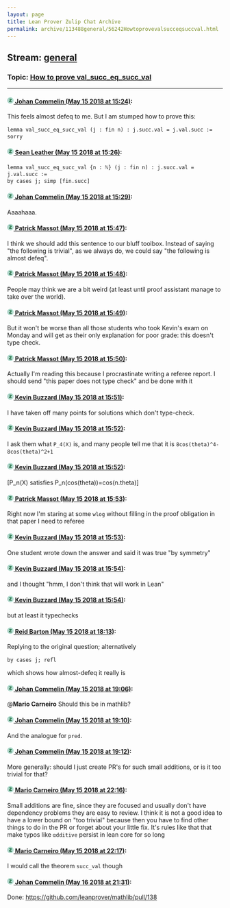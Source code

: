 ```yaml
---
layout: page
title: Lean Prover Zulip Chat Archive 
permalink: archive/113488general/56242Howtoprovevalsucceqsuccval.html
---
```


## Stream: [general](index.html)
### Topic: [How to prove val_succ_eq_succ_val](56242Howtoprovevalsucceqsuccval.html)

---

#### [![Click to go to Zulip](../../assets/img/zulip2.png) Johan Commelin (May 15 2018 at 15:24)](https://leanprover.zulipchat.com/#narrow/stream/113488-general/topic/How%20to%20prove%20val_succ_eq_succ_val/near/126591309):
This feels almost defeq to me. But I am stumped how to prove this:
```lean
lemma val_succ_eq_succ_val (j : fin n) : j.succ.val = j.val.succ := sorry
```

#### [![Click to go to Zulip](../../assets/img/zulip2.png) Sean Leather (May 15 2018 at 15:26)](https://leanprover.zulipchat.com/#narrow/stream/113488-general/topic/How%20to%20prove%20val_succ_eq_succ_val/near/126591395):
```lean
lemma val_succ_eq_succ_val {n : ℕ} (j : fin n) : j.succ.val = j.val.succ :=
by cases j; simp [fin.succ]
```

#### [![Click to go to Zulip](../../assets/img/zulip2.png) Johan Commelin (May 15 2018 at 15:29)](https://leanprover.zulipchat.com/#narrow/stream/113488-general/topic/How%20to%20prove%20val_succ_eq_succ_val/near/126591498):
Aaaahaaa.

#### [![Click to go to Zulip](../../assets/img/zulip2.png) Patrick Massot (May 15 2018 at 15:47)](https://leanprover.zulipchat.com/#narrow/stream/113488-general/topic/How%20to%20prove%20val_succ_eq_succ_val/near/126592224):
I think we should add this sentence to our bluff toolbox. Instead of saying "the following is trivial", as we always do, we could say "the following is almost defeq".

#### [![Click to go to Zulip](../../assets/img/zulip2.png) Patrick Massot (May 15 2018 at 15:48)](https://leanprover.zulipchat.com/#narrow/stream/113488-general/topic/How%20to%20prove%20val_succ_eq_succ_val/near/126592283):
People may think we are a bit weird (at least until proof assistant manage to take over the world).

#### [![Click to go to Zulip](../../assets/img/zulip2.png) Patrick Massot (May 15 2018 at 15:49)](https://leanprover.zulipchat.com/#narrow/stream/113488-general/topic/How%20to%20prove%20val_succ_eq_succ_val/near/126592313):
But it won't be worse than all those students who took Kevin's exam on Monday and will get as their only explanation for poor grade: this doesn't type check.

#### [![Click to go to Zulip](../../assets/img/zulip2.png) Patrick Massot (May 15 2018 at 15:50)](https://leanprover.zulipchat.com/#narrow/stream/113488-general/topic/How%20to%20prove%20val_succ_eq_succ_val/near/126592377):
Actually I'm reading this because I procrastinate writing a referee report. I should send "this paper does not type check" and be done with it

#### [![Click to go to Zulip](../../assets/img/zulip2.png) Kevin Buzzard (May 15 2018 at 15:51)](https://leanprover.zulipchat.com/#narrow/stream/113488-general/topic/How%20to%20prove%20val_succ_eq_succ_val/near/126592408):
I have taken off many points for solutions which don't type-check.

#### [![Click to go to Zulip](../../assets/img/zulip2.png) Kevin Buzzard (May 15 2018 at 15:52)](https://leanprover.zulipchat.com/#narrow/stream/113488-general/topic/How%20to%20prove%20val_succ_eq_succ_val/near/126592466):
I ask them what `P_4(X)` is, and many people tell me that it is `8cos(theta)^4-8cos(theta)^2+1`

#### [![Click to go to Zulip](../../assets/img/zulip2.png) Kevin Buzzard (May 15 2018 at 15:52)](https://leanprover.zulipchat.com/#narrow/stream/113488-general/topic/How%20to%20prove%20val_succ_eq_succ_val/near/126592475):
[P_n(X) satisfies P_n(cos(theta))=cos(n.theta)]

#### [![Click to go to Zulip](../../assets/img/zulip2.png) Patrick Massot (May 15 2018 at 15:53)](https://leanprover.zulipchat.com/#narrow/stream/113488-general/topic/How%20to%20prove%20val_succ_eq_succ_val/near/126592507):
Right now I'm staring at some `wlog` without filling in the proof obligation in that paper I need to referee

#### [![Click to go to Zulip](../../assets/img/zulip2.png) Kevin Buzzard (May 15 2018 at 15:53)](https://leanprover.zulipchat.com/#narrow/stream/113488-general/topic/How%20to%20prove%20val_succ_eq_succ_val/near/126592537):
One student wrote down the answer and said it was true "by symmetry"

#### [![Click to go to Zulip](../../assets/img/zulip2.png) Kevin Buzzard (May 15 2018 at 15:54)](https://leanprover.zulipchat.com/#narrow/stream/113488-general/topic/How%20to%20prove%20val_succ_eq_succ_val/near/126592577):
and I thought "hmm, I don't think that will work in Lean"

#### [![Click to go to Zulip](../../assets/img/zulip2.png) Kevin Buzzard (May 15 2018 at 15:54)](https://leanprover.zulipchat.com/#narrow/stream/113488-general/topic/How%20to%20prove%20val_succ_eq_succ_val/near/126592579):
but at least it typechecks

#### [![Click to go to Zulip](../../assets/img/zulip2.png) Reid Barton (May 15 2018 at 18:13)](https://leanprover.zulipchat.com/#narrow/stream/113488-general/topic/How%20to%20prove%20val_succ_eq_succ_val/near/126599292):
Replying to the original question; alternatively
```lean
by cases j; refl
```
which shows how almost-defeq it really is

#### [![Click to go to Zulip](../../assets/img/zulip2.png) Johan Commelin (May 15 2018 at 19:06)](https://leanprover.zulipchat.com/#narrow/stream/113488-general/topic/How%20to%20prove%20val_succ_eq_succ_val/near/126601422):
@**Mario Carneiro** Should this be in mathlib?

#### [![Click to go to Zulip](../../assets/img/zulip2.png) Johan Commelin (May 15 2018 at 19:10)](https://leanprover.zulipchat.com/#narrow/stream/113488-general/topic/How%20to%20prove%20val_succ_eq_succ_val/near/126601623):
And the analogue for `pred`.

#### [![Click to go to Zulip](../../assets/img/zulip2.png) Johan Commelin (May 15 2018 at 19:12)](https://leanprover.zulipchat.com/#narrow/stream/113488-general/topic/How%20to%20prove%20val_succ_eq_succ_val/near/126601692):
More generally: should I just create PR's for such small additions, or is it too trivial for that?

#### [![Click to go to Zulip](../../assets/img/zulip2.png) Mario Carneiro (May 15 2018 at 22:16)](https://leanprover.zulipchat.com/#narrow/stream/113488-general/topic/How%20to%20prove%20val_succ_eq_succ_val/near/126610125):
Small additions are fine, since they are focused and usually don't have dependency problems they are easy to review. I think it is not a good idea to have a lower bound on "too trivial" because then you have to find other things to do in the PR or forget about your little fix. It's rules like that that make typos like `αdditive` persist in lean core for so long

#### [![Click to go to Zulip](../../assets/img/zulip2.png) Mario Carneiro (May 15 2018 at 22:17)](https://leanprover.zulipchat.com/#narrow/stream/113488-general/topic/How%20to%20prove%20val_succ_eq_succ_val/near/126610143):
I would call the theorem `succ_val` though

#### [![Click to go to Zulip](../../assets/img/zulip2.png) Johan Commelin (May 16 2018 at 21:31)](https://leanprover.zulipchat.com/#narrow/stream/113488-general/topic/How%20to%20prove%20val_succ_eq_succ_val/near/126660987):
Done: https://github.com/leanprover/mathlib/pull/138

